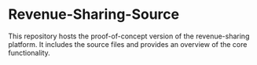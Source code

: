 # Revenue-Sharing-Source
This repository hosts the proof-of-concept version of the revenue-sharing platform. It includes the source files and provides an overview of the core functionality.
